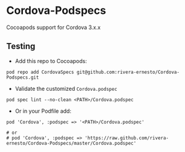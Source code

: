 Cordova-Podspecs
================

Cocoapods support for Cordova 3.x.x


## Testing

* Add this repo to Cocoapods:

`pod repo add CordovaSpecs git@github.com:rivera-ernesto/Cordova-Podspecs.git`

* Validate the customized `Cordova.podspec`

`pod spec lint --no-clean <PATH>/Cordova.podspec`

* Or in your Podfile add:

```
pod 'Cordova', :podspec => '<PATH>/Cordova.podspec'

# or
# pod 'Cordova', :podspec => 'https://raw.github.com/rivera-ernesto/Cordova-Podspecs/master/Cordova.podspec'
```
